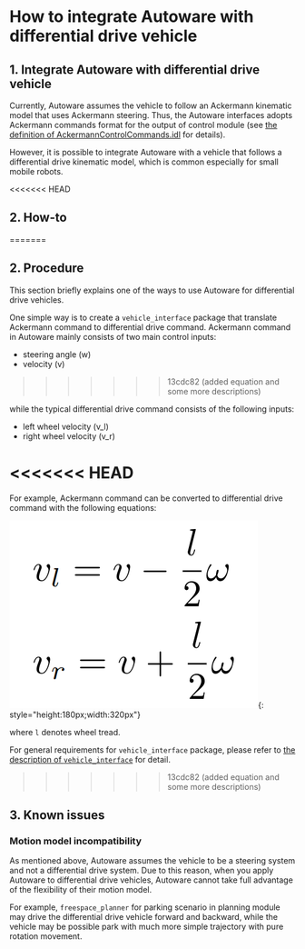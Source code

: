 # How to integrate Autoware with differential drive vehicle

## 1. Integrate Autoware with differential drive vehicle

Currently, Autoware assumes the vehicle to follow an Ackermann kinematic model that uses Ackermann steering.
Thus, the Autoware interfaces adopts Ackermann commands format for the output of control module (see [the definition of AckermannControlCommands.idl](https://gitlab.com/autowarefoundation/autoware.auto/autoware_auto_msgs/-/blob/master/autoware_auto_control_msgs/msg/AckermannControlCommand.idl) for details).

However, it is possible to integrate Autoware with a vehicle that follows a differential drive kinematic model, which is common especially for small mobile robots. 

<<<<<<< HEAD
## 2. How-to
=======
## 2. Procedure
This section briefly explains one of the ways to use Autoware for differential drive vehicles.

One simple way is to create a `vehicle_interface` package that translate Ackermann command to differential drive command.
Ackermann command in Autoware mainly consists of two main control inputs:
- steering angle (w)
- velocity (v)
>>>>>>> 13cdc82 (added equation and some more descriptions)

while the typical differential drive command consists of the following inputs:
- left wheel velocity (v_l)
- right wheel velocity (v_r)

<<<<<<< HEAD
=======
For example, Ackermann command can be converted to differential drive command with the following equations:

![Ackermann command to diff-drive command](images/how-to-integrate-autoware-with-diff-drive-vehicle/ackermann_to_diff_drive.png){: style="height:180px;width:320px"}

where `l` denotes wheel tread.

For general requirements for `vehicle_interface` package, please refer to [the description of `vehicle_interface`](https://autowarefoundation.github.io/autoware-documentation/main/design/autoware-interfaces/components/vehicle-interface/) for detail.

>>>>>>> 13cdc82 (added equation and some more descriptions)
## 3. Known issues

### Motion model incompatibility

As mentioned above, Autoware assumes the vehicle to be a steering system and not a differential drive system.
Due to this reason, when you apply Autoware to differential drive vehicles, Autoware cannot take full advantage of the flexibility of their motion model.


For example, `freespace_planner` for parking scenario in planning module may drive the differential drive vehicle forward and backward,
while the vehicle may be possible park with much more simple trajectory with pure rotation movement.
